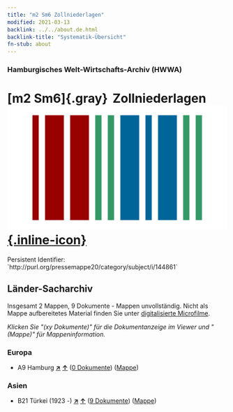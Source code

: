 ```yaml
---
title: "m2 Sm6 Zollniederlagen"
modified: 2021-03-13
backlink: ../../about.de.html
backlink-title: "Systematik-Übersicht"
fn-stub: about
---
```


### Hamburgisches Welt-Wirtschafts-Archiv (HWWA)

# [m2 Sm6]{.gray}&#8201; Zollniederlagen &#160; [![Wikidata](/images/Wikidata-logo.svg "Wikidata"){.inline-icon}](http://www.wikidata.org/entity/Q104700315)

<div class="hint">Persistent Identifier: `http://purl.org/pressemappe20/category/subject/i/144861`</div>







## Länder-Sacharchiv




Insgesamt 2 Mappen, 9 Dokumente - Mappen unvollständig.
Nicht als Mappe aufbereitetes Material finden Sie unter [digitalisierte Microfilme](/film/h1_sh.de.html).

_Klicken Sie "(xy Dokumente)" für die Dokumentanzeige im Viewer und "(Mappe)" für Mappeninformation._




### Europa

- A9 Hamburg [**&nearr;**](../../../geo/i/140905/about.de.html "Hamburg (alle Mappen)") [**&uarr;**](../../../geo/about.de.html#A9 "Ländersystematik") (<a href="https://pm20.zbw.eu/iiifview/folder/sh/140905,144861" title="über: Hamburg : Zollniederlagen" target="_blank">0 Dokumente</a>) ([Mappe](../../../../folder/sh/1409xx/140905/1448xx/144861/about.de.html))

### Asien

- B21 Türkei (1923 -) [**&nearr;**](../../../geo/i/141111/about.de.html "Türkei (1923 -) (alle Mappen)") [**&uarr;**](../../../geo/about.de.html#B21 "Ländersystematik") (<a href="https://pm20.zbw.eu/iiifview/folder/sh/141111,144861" title="über: Türkei (1923 -) : Zollniederlagen" target="_blank">9 Dokumente</a>) ([Mappe](../../../../folder/sh/1411xx/141111/1448xx/144861/about.de.html))








